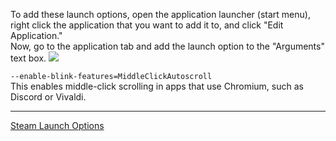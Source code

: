 To add these launch options, open the application launcher (start menu), right click the application that you want to add it to, and click "Edit Application."<br/>
Now, go to the application tab and add the launch option to the "Arguments" text box.
![](https://media.discordapp.net/attachments/622216298553933824/1228190005818556487/image.png?ex=662b2414&is=6618af14&hm=f1248dc8135c1ae3df31da46a7460c4e3d5d947a55b074846c2b3865d0d4d419&=&format=webp&quality=lossless)

`--enable-blink-features=MiddleClickAutoscroll` <br/>
This enables middle-click scrolling in apps that use Chromium, such as Discord or Vivaldi.

---
[Steam Launch Options](https://github.com/Mato1111/archguide/blob/main/Docs/Steam%20Launch%20Options.md)
